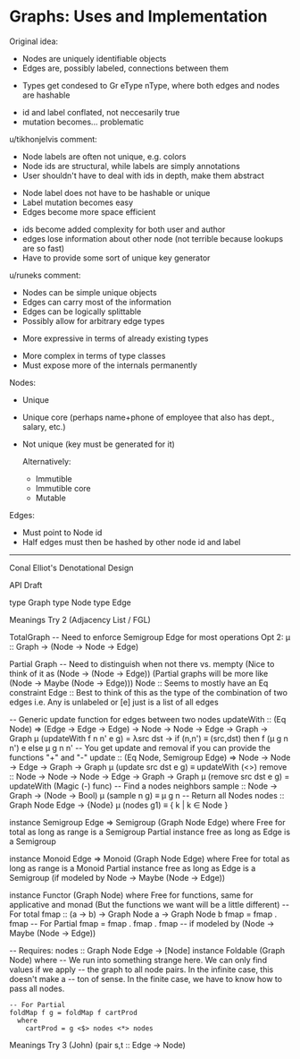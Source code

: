 # Graphs: Uses and Implementation

Original idea:
* Nodes are uniquely identifiable objects
* Edges are, possibly labeled, connections between them

+ Types get condesed to Gr eType nType, where both edges and nodes are hashable
- id and label conflated, not neccesarily true
- mutation becomes... problematic

u/tikhonjelvis comment:
* Node labels are often not unique, e.g. colors
* Node ids are structural, while labels are simply annotations
* User shouldn't have to deal with ids in depth, make them abstract

+ Node label does not have to be hashable or unique
+ Label mutation becomes easy
+ Edges become more space efficient
- ids become added complexity for both user and author
- edges lose information about other node (not terrible because lookups are so
  fast)
- Have to provide some sort of unique key generator

u/runeks comment:
* Nodes can be simple unique objects
* Edges can carry most of the information
* Edges can be logically splittable
* Possibly allow for arbitrary edge types

+ More expressive in terms of already existing types
- More complex in terms of type classes
- Must expose more of the internals permanently



Nodes:
* Unique
* Unique core (perhaps name+phone of employee that also has dept., salary, etc.)
* Not unique (key must be generated for it)

    Alternatively:
    * Immutible
    * Immutible core
    * Mutable

Edges:
* Must point to Node id
* Half edges must then be hashed by other node id and label


-------------------------------------------------------------
Conal Elliot's Denotational Design

API Draft

  type Graph
  type Node
  type Edge


Meanings Try 2 (Adjacency List / FGL)

  TotalGraph
  -- Need to enforce Semigroup Edge for most operations
  Opt 2: μ :: Graph -> (Node -> Node -> Edge)

  Partial Graph
  -- Need to distinguish when not there vs. mempty
                                       (Nice to think of it as (Node -> (Node -> Edge))
                                       (Partial graphs will be more like (Node -> Maybe (Node -> Edge)))
    Node :: Seems to mostly have an Eq constraint
    Edge :: Best to think of this as the type of the combination of two edges
        i.e. Any is unlabeled or [e] just is a list of all edges

  -- Generic update function for edges between two nodes
  updateWith :: (Eq Node) => (Edge -> Edge -> Edge) -> Node -> Node -> Edge -> Graph -> Graph
  μ (updateWith f n n' e g) =
    λsrc dst ->
      if (n,n') ≡ (src,dst)
          then f (μ g n n') e
          else μ g n n'
  -- You get update and removal if you can provide the functions "+" and "-"
  update :: (Eq Node, Semigroup Edge) => Node -> Node -> Edge -> Graph -> Graph
  μ (update src dst e g) ≡ updateWith (<>)
  remove :: Node -> Node -> Node -> Edge -> Graph -> Graph
  μ (remove src dst e g) = updateWith (Magic (-) func)
  -- Find a nodes neighbors
  sample :: Node -> Graph -> (Node -> Bool)
  μ (sample n g) ≡ μ g n
  -- Return all Nodes
  nodes :: Graph Node Edge -> {Node}
  μ (nodes g1) ≡ { k | k ∈ Node }

  instance Semigroup Edge => Semigroup (Graph Node Edge) where
    Free for total as long as range is a Semigroup
    Partial instance free as long as Edge is a Semigroup

  instance Monoid Edge => Monoid (Graph Node Edge) where
    Free for total as long as range is a Monoid
    Partial instance free as long as Edge is a Semigroup (if modeled by Node -> Maybe (Node -> Edge))

  instance Functor (Graph Node) where
    Free for functions, same for applicative and monad (But the functions we
                                                        want will be a little different)
    -- For total
    fmap :: (a -> b) -> Graph Node a -> Graph Node b
    fmap = fmap . fmap
    -- For Partial
    fmap = fmap . fmap . fmap -- if modeled by (Node -> Maybe (Node -> Edge))


  -- Requires:
      nodes :: Graph Node Edge -> [Node]
  instance Foldable (Graph Node) where
    -- We run into something strange here. We can only find values if we apply
    -- the graph to all node pairs. In the infinite case, this doesn't make a
    -- ton of sense. In the finite case, we have to know how to pass all nodes.

    -- For Partial
    foldMap f g = foldMap f cartProd
      where
        cartProd = g <$> nodes <*> nodes


Meanings Try 3 (John) (pair s,t :: Edge -> Node)

